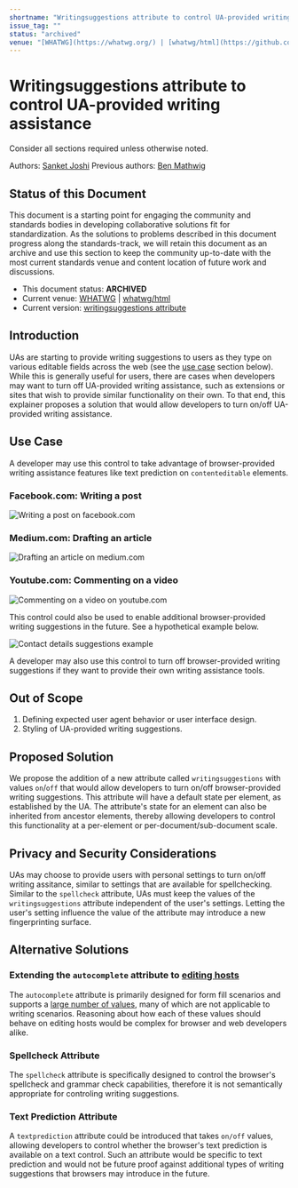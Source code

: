```yaml
---
shortname: "Writingsuggestions attribute to control UA-provided writing assistance"
issue_tag: ""
status: "archived"
venue: "[WHATWG](https://whatwg.org/) | [whatwg/html](https://github.com/whatwg/html)"
---
```


# Writingsuggestions attribute to control UA-provided writing assistance

Consider all sections required unless otherwise noted.

Authors: [Sanket Joshi](https://github.com/sanketj)
Previous authors: [Ben Mathwig](https://github.com/bmathwig)

## Status of this Document

This document is a starting point for engaging the community and standards bodies in developing collaborative solutions fit for standardization. As the solutions to problems described in this document progress along the standards-track, we will retain this document as an archive and use this section to keep the community up-to-date with the most current standards venue and content location of future work and discussions.

* This document status: **ARCHIVED**
* Current venue: [WHATWG](https://whatwg.org/) | [whatwg/html](https://github.com/whatwg/html)
* Current version: [writingsuggestions attribute](https://html.spec.whatwg.org/#writing-suggestions)

## Introduction
UAs are starting to provide writing suggestions to users as they type on various editable fields across the web (see the [use case](#use-case) section below). While this is
generally useful for users, there are cases when developers may want to turn off UA-provided writing assistance, such as extensions or sites that wish to provide similar functionality on their own. To that end, this explainer proposes a solution that would allow developers to turn on/off UA-provided writing assistance.

## Use Case
A developer may use this control to take advantage of browser-provided writing assistance features like text prediction on `contenteditable` elements.

### Facebook.com: Writing a post
![Writing a post on facebook.com](facebook-post.png)

### Medium.com: Drafting an article
![Drafting an article on medium.com](medium-draft.png)

### Youtube.com: Commenting on a video
![Commenting on a video on youtube.com](youtube-video-comment.png)

This control could also be used to enable additional browser-provided writing suggestions in the future. See a hypothetical example below.

![Contact details suggestions example](contact-details-suggestions-example.png)

A developer may also use this control to turn off browser-provided writing suggestions if they want to provide their own writing assistance tools.

## Out of Scope
1. Defining expected user agent behavior or user interface design.
2. Styling of UA-provided writing suggestions.

## Proposed Solution
We propose the addition of a new attribute called `writingsuggestions` with values `on`/`off` that would allow developers to turn on/off browser-provided writing suggestions. This attribute will have a default state per element, as established by the UA. The attribute's state for an element can also be inherited from ancestor elements, thereby allowing developers to control this functionality at a per-element or per-document/sub-document scale.

## Privacy and Security Considerations
UAs may choose to provide users with personal settings to turn on/off writing assitance, similar to settings that are available for spellchecking. Similar to the `spellcheck` attribute, UAs must keep the values of the `writingsuggestions` attribute independent of the user's settings. Letting the user's setting influence the value of the attribute may introduce a new fingerprinting surface.

## Alternative Solutions
### Extending the `autocomplete` attribute to [editing hosts](https://html.spec.whatwg.org/multipage/interaction.html#editing-host)
The `autocomplete` attribute is primarily designed for form fill scenarios and supports a [large number of values](https://html.spec.whatwg.org/multipage/form-control-infrastructure.html#autofilling-form-controls:-the-autocomplete-attribute), many of which are not applicable to writing scenarios. Reasoning about how each of these values should behave on editing hosts would be complex for browser and web developers alike.

### Spellcheck Attribute
The `spellcheck` attribute is specifically designed to control the browser's spellcheck and grammar check capabilities, therefore it is not semantically appropriate for controling writing suggestions.

### Text Prediction Attribute
A `textprediction` attribute could be introduced that takes `on/off` values, allowing developers to control whether the browser's text prediction is available on a text control. Such an attribute would be specific to text prediction and would not be future proof against additional types of writing suggestions that browsers may introduce in the future.